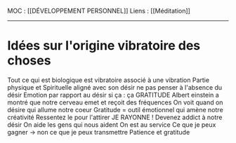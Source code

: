 MOC : [[DÉVELOPPEMENT PERSONNEL]]
Liens : [[Méditation]] 
***

# Idées sur l'origine vibratoire des choses

Tout ce qui est biologique est vibratoire associé à une vibration
Partie physique et Spirituelle
aligné avec son désir
ne pas penser à l'absence du désir
Emotion par rapport au désir si ça : ça
GRATITUDE
Albert einstein a montré que notre cerveau emet et reçoit des fréquences
On voit quand on désire qui allume notre coeur
Gratitude = outil émotionnel qui amène notre créativité
Ressentez le pour l'attirer
JE RAYONNE !
Devenez addict à notre désir
On aide les gens qui nous aident
On est au service
Ce que je peux gagner → non ce que je peux transmettre
Patience et gratitude